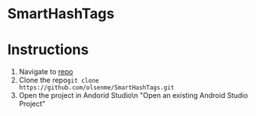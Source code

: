 # SmartHashTags

# Instructions
1. Navigate to <a href="https://github.com/olsenme/SmartHashTags">repo</a>
2. Clone the repo```git clone https://github.com/olsenme/SmartHashTags.git```
3. Open the project in Andorid Studio\n
"Open an existing Android Studio Project"

